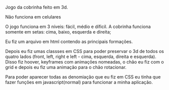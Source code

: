 Jogo da cobrinha feito em 3d. 

Não funciona em celulares

O jogo funciona em 3 níveis: fácil, médio e díficil.
A cobrinha funciona somente em setas: cima, baixo, esquerda e direita;

Eu fiz um arquivo em html contendo as principais formações. 

Depois eu fiz umas classses em CSS para poder preservar o 3d de todos os quatro lados (front, left, right e left - cima, esquerda, direita e esquerda). 
Disso fiz hoover, keyframes com animações nomeadas, o chão eu fiz com o grid e depois eu fiz uma animação para o chão rotacionar.

Para poder aparecer todas as denomiação que eu fiz em CSS eu tinha que fazer funções em javascript(normal) para funcionar a minha aplicação.
